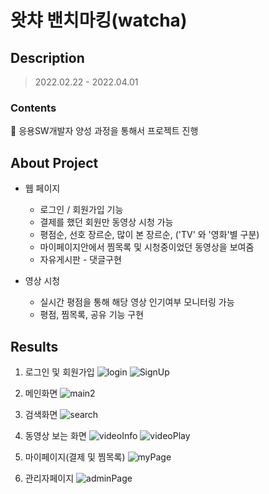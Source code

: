 # 왓챠 밴치마킹(watcha)

## Description
> 2022.02.22 - 2022.04.01

### Contents
📌 응용SW개발자 양성 과정을 통해서 프로젝트 진행


## About Project
* 웹 페이지
  * 로그인 / 회원가입 기능
  * 결제를 했던 회원만 동영상 시청 가능
  * 평점순, 선호 장르순, 많이 본 장르순, ('TV' 와 '영화'별 구분)
  * 마이페이지안에서 찜목록 및 시청중이었던 동영상을 보여줌
  * 자유게시판 - 댓글구현

* 영상 시청
  * 실시간 평점을 통해 해당 영상 인기여부 모니터링 가능
  * 평점, 찜목록, 공유 기능 구현

## Results
1. 로그인 및 회원가입
![login](https://user-images.githubusercontent.com/98163632/167560438-a842c16b-024e-4cb8-ba27-21a4e7150464.png)
![SignUp](https://user-images.githubusercontent.com/98163632/167561208-31e0d9b7-95d6-4984-a32a-db4545e8e68a.png)

2. 메인화면
![main2](https://user-images.githubusercontent.com/98163632/167561331-381e776e-2662-4439-91c0-4e65678b4e72.png)

3. 검색화면
![search](https://user-images.githubusercontent.com/98163632/167561538-b57b38c4-7e85-43db-b35c-97b2ad8196a2.png)

4. 동영상 보는 화면
![videoInfo](https://user-images.githubusercontent.com/98163632/167561617-5647d023-a958-44f0-8be3-da3c2f7f1dfc.png)
![videoPlay](https://user-images.githubusercontent.com/98163632/167561664-248d1477-d700-48a5-ba96-3605919e2e93.png)

5. 마이페이지(결제 및 찜목록)
![myPage](https://user-images.githubusercontent.com/98163632/167562828-f1730289-63db-4c2e-a847-0984b0c6fd03.png)

6. 관리자페이지
![adminPage](https://user-images.githubusercontent.com/98163632/167562924-f6ac0259-cb4f-4218-acc4-64ca277e45d5.png)

